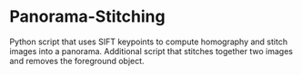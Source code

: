 # Panorama-Stitching
Python script that uses SIFT keypoints to compute homography and stitch images into a panorama.
Additional script that stitches together two images and removes the foreground object.
